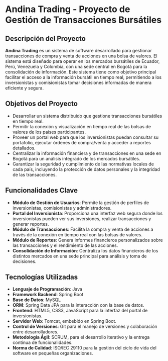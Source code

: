 # Andina Trading - Proyecto de Gestión de Transacciones Bursátiles

## Descripción del Proyecto
**Andina Trading** es un sistema de software desarrollado para gestionar transacciones de compra y venta de acciones en una bolsa de valores. El sistema está diseñado para operar en los mercados bursátiles de Ecuador, Perú, Venezuela y Colombia, con una sede central en Bogotá para la consolidación de información. Este sistema tiene como objetivo principal facilitar el acceso a la información bursátil en tiempo real, permitiendo a los inversionistas y comisionistas tomar decisiones informadas de manera eficiente y segura.

## Objetivos del Proyecto
- Desarrollar un sistema distribuido que gestione transacciones bursátiles en tiempo real.
- Permitir la conexión y visualización en tiempo real de las bolsas de valores de los países participantes.
- Proveer un portal web para que los inversionistas puedan consultar su portafolio, ejecutar órdenes de compra/venta y acceder a reportes detallados.
- Centralizar la información financiera y de transacciones en una sede en Bogotá para un análisis integrado de los mercados bursátiles.
- Garantizar la seguridad y cumplimiento de las normativas locales de cada país, incluyendo la protección de datos personales y la integridad de las transacciones.

## Funcionalidades Clave
- **Módulo de Gestión de Usuarios**: Permite la gestión de perfiles de inversionistas, comisionistas y administradores.
- **Portal del Inversionista**: Proporciona una interfaz web segura donde los inversionistas pueden ver sus inversiones, realizar transacciones y generar reportes.
- **Módulo de Transacciones**: Facilita la compra y venta de acciones a través de la conexión en tiempo real con las bolsas de valores.
- **Módulo de Reportes**: Genera informes financieros personalizados sobre las transacciones y el rendimiento de las acciones.
- **Consolidación de Información**: Centraliza los datos financieros de los distintos mercados en una sede principal para análisis y toma de decisiones.

## Tecnologías Utilizadas
- **Lenguaje de Programación**: Java
- **Framework Backend**: Spring Boot
- **Base de Datos**: MySQL
- **ORM**: Spring Data JPA para la interacción con la base de datos.
- **Frontend**: HTML5, CSS3, JavaScript para la interfaz del portal de inversionistas.
- **Servidor Web**: Tomcat, embebido en Spring Boot.
- **Control de Versiones**: Git para el manejo de versiones y colaboración entre desarrolladores.
- **Metodología Ágil**: SCRUM, para el desarrollo iterativo y la entrega continua de funcionalidades.
- **Norma de Calidad**: ISO/IEC 29110 para la gestión del ciclo de vida del software en pequeñas organizaciones.
